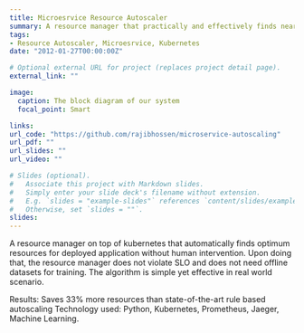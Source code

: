 ```yaml
---
title: Microesrvice Resource Autoscaler
summary: A resource manager that practically and effectively finds near optimum resource configurations for microservice applications.
tags:
- Resource Autoscaler, Microesrvice, Kubernetes
date: "2012-01-27T00:00:00Z"

# Optional external URL for project (replaces project detail page).
external_link: ""

image:
  caption: The block diagram of our system
  focal_point: Smart

links:
url_code: "https://github.com/rajibhossen/microservice-autoscaling"
url_pdf: ""
url_slides: ""
url_video: ""

# Slides (optional).
#   Associate this project with Markdown slides.
#   Simply enter your slide deck's filename without extension.
#   E.g. `slides = "example-slides"` references `content/slides/example-slides.md`.
#   Otherwise, set `slides = ""`.
slides:
---
```


A resource manager on top of kubernetes that automatically finds optimum resources for deployed application without human intervention. Upon doing that, the resource manager does not violate SLO and does not need offline datasets for training. The algorithm is simple yet effective in real world scenario.

Results: Saves 33% more resources than state-of-the-art rule based autoscaling
Technology used: Python, Kubernetes, Prometheus, Jaeger, Machine Learning.